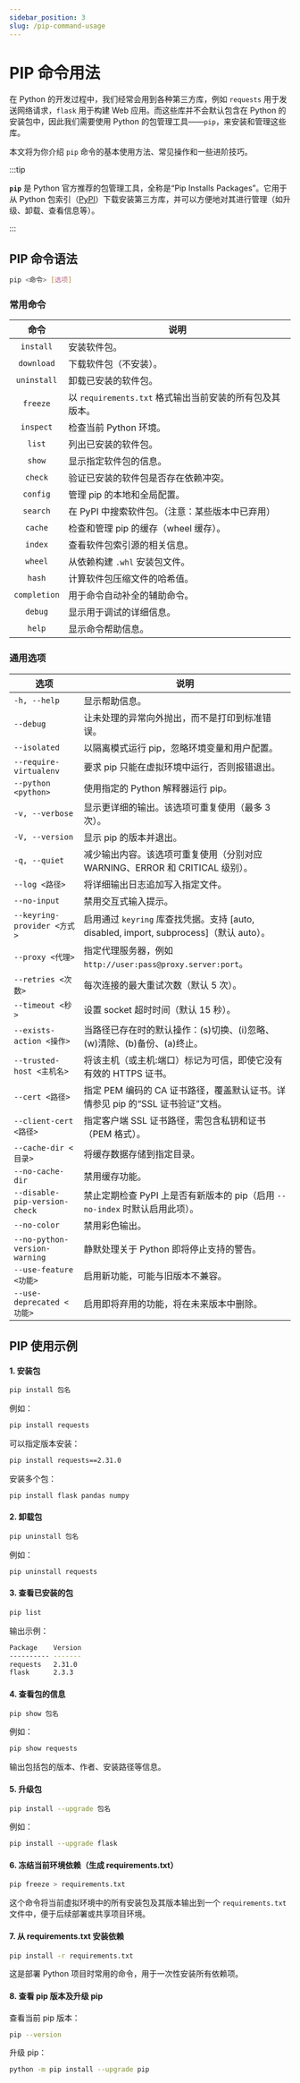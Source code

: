 ```yaml
---
sidebar_position: 3
slug: /pip-command-usage
---
```


# PIP 命令用法

在 Python 的开发过程中，我们经常会用到各种第三方库，例如 `requests` 用于发送网络请求，`flask` 用于构建 Web 应用。而这些库并不会默认包含在 Python 的安装包中，因此我们需要使用 Python 的包管理工具——`pip`，来安装和管理这些库。

本文将为你介绍 `pip` 命令的基本使用方法、常见操作和一些进阶技巧。

:::tip

**`pip`** 是 Python 官方推荐的包管理工具，全称是“Pip Installs Packages”。它用于从 Python 包索引（[PyPI](https://pypi.org/)）下载安装第三方库，并可以方便地对其进行管理（如升级、卸载、查看信息等）。

:::

## PIP 命令语法

```bash
pip <命令> [选项]
```

### 常用命令

|     命令     | 说明                                                     |
| :----------: | -------------------------------------------------------- |
|  `install`   | 安装软件包。                                             |
|  `download`  | 下载软件包（不安装）。                                   |
| `uninstall`  | 卸载已安装的软件包。                                     |
|   `freeze`   | 以 `requirements.txt` 格式输出当前安装的所有包及其版本。 |
|  `inspect`   | 检查当前 Python 环境。                                   |
|    `list`    | 列出已安装的软件包。                                     |
|    `show`    | 显示指定软件包的信息。                                   |
|   `check`    | 验证已安装的软件包是否存在依赖冲突。                     |
|   `config`   | 管理 pip 的本地和全局配置。                              |
|   `search`   | 在 PyPI 中搜索软件包。（注意：某些版本中已弃用）         |
|   `cache`    | 检查和管理 pip 的缓存（wheel 缓存）。                    |
|   `index`    | 查看软件包索引源的相关信息。                             |
|   `wheel`    | 从依赖构建 `.whl` 安装包文件。                           |
|    `hash`    | 计算软件包压缩文件的哈希值。                             |
| `completion` | 用于命令自动补全的辅助命令。                             |
|   `debug`    | 显示用于调试的详细信息。                                 |
|    `help`    | 显示命令帮助信息。                                       |

### 通用选项

| 选项                          | 说明                                                         |
| ----------------------------- | ------------------------------------------------------------ |
| `-h, --help`                  | 显示帮助信息。                                               |
| `--debug`                     | 让未处理的异常向外抛出，而不是打印到标准错误。               |
| `--isolated`                  | 以隔离模式运行 pip，忽略环境变量和用户配置。                 |
| `--require-virtualenv`        | 要求 pip 只能在虚拟环境中运行，否则报错退出。                |
| `--python <python>`           | 使用指定的 Python 解释器运行 pip。                           |
| `-v, --verbose`               | 显示更详细的输出。该选项可重复使用（最多 3 次）。            |
| `-V, --version`               | 显示 pip 的版本并退出。                                      |
| `-q, --quiet`                 | 减少输出内容。该选项可重复使用（分别对应 WARNING、ERROR 和 CRITICAL 级别）。 |
| `--log <路径>`                | 将详细输出日志追加写入指定文件。                             |
| `--no-input`                  | 禁用交互式输入提示。                                         |
| `--keyring-provider <方式>`   | 启用通过 `keyring` 库查找凭据。支持 [auto, disabled, import, subprocess]（默认 auto）。 |
| `--proxy <代理>`              | 指定代理服务器，例如 `http://user:pass@proxy.server:port`。  |
| `--retries <次数>`            | 每次连接的最大重试次数（默认 5 次）。                        |
| `--timeout <秒>`              | 设置 socket 超时时间（默认 15 秒）。                         |
| `--exists-action <操作>`      | 当路径已存在时的默认操作：(s)切换、(i)忽略、(w)清除、(b)备份、(a)终止。 |
| `--trusted-host <主机名>`     | 将该主机（或主机:端口）标记为可信，即使它没有有效的 HTTPS 证书。 |
| `--cert <路径>`               | 指定 PEM 编码的 CA 证书路径，覆盖默认证书。详情参见 pip 的“SSL 证书验证”文档。 |
| `--client-cert <路径>`        | 指定客户端 SSL 证书路径，需包含私钥和证书（PEM 格式）。      |
| `--cache-dir <目录>`          | 将缓存数据存储到指定目录。                                   |
| `--no-cache-dir`              | 禁用缓存功能。                                               |
| `--disable-pip-version-check` | 禁止定期检查 PyPI 上是否有新版本的 pip（启用 `--no-index` 时默认启用此项）。 |
| `--no-color`                  | 禁用彩色输出。                                               |
| `--no-python-version-warning` | 静默处理关于 Python 即将停止支持的警告。                     |
| `--use-feature <功能>`        | 启用新功能，可能与旧版本不兼容。                             |
| `--use-deprecated <功能>`     | 启用即将弃用的功能，将在未来版本中删除。                     |



## PIP 使用示例

#### 1. 安装包

```bash
pip install 包名
```

例如：

```bash
pip install requests
```

可以指定版本安装：

```bash
pip install requests==2.31.0
```

安装多个包：

```bash
pip install flask pandas numpy
```

#### 2. 卸载包

```bash
pip uninstall 包名
```

例如：

```bash
pip uninstall requests
```

#### 3. 查看已安装的包

```bash
pip list
```

输出示例：

```bash
Package    Version
---------- -------
requests   2.31.0
flask      2.3.3
```

#### 4. 查看包的信息

```bash
pip show 包名
```

例如：

```bash
pip show requests
```

输出包括包的版本、作者、安装路径等信息。

#### 5. 升级包

```bash
pip install --upgrade 包名
```

例如：

```bash
pip install --upgrade flask
```

#### 6. 冻结当前环境依赖（生成 requirements.txt）

```bash
pip freeze > requirements.txt
```

这个命令将当前虚拟环境中的所有安装包及其版本输出到一个 `requirements.txt` 文件中，便于后续部署或共享项目环境。

#### 7. 从 requirements.txt 安装依赖

```bash
pip install -r requirements.txt
```

这是部署 Python 项目时常用的命令，用于一次性安装所有依赖项。

#### 8. 查看 pip 版本及升级 pip

查看当前 pip 版本：

```bash
pip --version
```

升级 pip：

```bash
python -m pip install --upgrade pip
```



